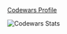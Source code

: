 [Codewars Profile](https://www.codewars.com/users/kirabin)

![Codewars Stats](https://www.codewars.com/users/kirabin/badges/large)
